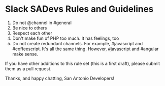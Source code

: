 # Slack SADevs Rules and Guidelines

1. Do not @channel in #general
2. Be nice to others
3. Respect each other
4. Don't make fun of PHP too much. It has feelings, too
5. Do not create redundant channels. For example, #javascript and #coffeescript. It's all the same thing. However, #javascript and #angular make sense.

If you have other additions to this rule set (this is a first draft), please submit them as a pull request.

Thanks, and happy chatting, San Antonio Developers!

